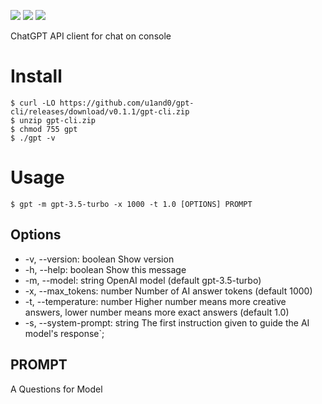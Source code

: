 <img src="https://img.shields.io/badge/version-v0.1.1-FF7777.svg"></img>
<img src="https://img.shields.io/badge/LICENSE-MIT-44EE77.svg"></img>
<img src="https://shield.deno.dev/deno/%5E1.39"></img>

ChatGPT API client for chat on console

# Install

```
$ curl -LO https://github.com/u1and0/gpt-cli/releases/download/v0.1.1/gpt-cli.zip
$ unzip gpt-cli.zip
$ chmod 755 gpt
$ ./gpt -v
```

# Usage

```
$ gpt -m gpt-3.5-turbo -x 1000 -t 1.0 [OPTIONS] PROMPT
```

## Options

* -v, --version: boolean   Show version
* -h, --help: boolean   Show this message
* -m, --model: string OpenAI model (default gpt-3.5-turbo)
* -x, --max\_tokens: number Number of AI answer tokens (default 1000)
* -t, --temperature: number Higher number means more creative answers, lower number means more exact answers (default 1.0)
* -s, --system-prompt: string The first instruction given to guide the AI model's response`;

## PROMPT
A Questions for Model

